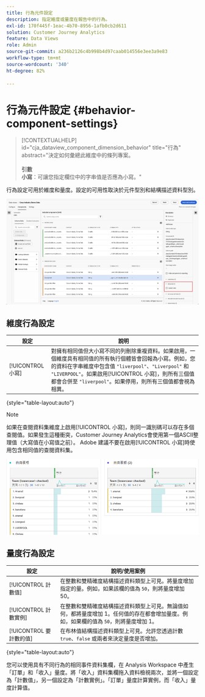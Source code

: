```yaml
---
title: 行為元件設定
description: 指定維度或量度在報告中的行為。
exl-id: 170f445f-1eac-4b70-8956-1afb0cb2d611
solution: Customer Journey Analytics
feature: Data Views
role: Admin
source-git-commit: a236b2126c4b998b4d97caab014556e3ee3a9e83
workflow-type: tm+mt
source-wordcount: '340'
ht-degree: 82%

---
```


# 行為元件設定 {#behavior-component-settings}

<!-- markdownlint-disable MD034 -->

>[!CONTEXTUALHELP]
>id="cja_dataview_component_dimension_behavior"
>title="行為"
>abstract="決定如何彙總此維度中的條列專案。<br/><br/>**引數&#x200B;**<br/>**小寫**：可讓您指定欄位中的字串值是否應為小寫。"

<!-- markdownlint-enable MD034 -->


行為設定可用於維度和量度。設定的可用性取決於元件型別和結構描述資料型別。

![行為設定](../assets/behavior-settings.png)

## 維度行為設定

| 設定 | 說明 |
| --- | --- |
| [!UICONTROL 小寫] | 對擁有相同值但大小寫不同的列刪除重複資料。如果啟用，一個維度具有相同值的所有執行個體皆會回報為小寫。例如，您的資料在字串維度中包含值 `"liverpool"`、`"Liverpool"` 和 `"LIVERPOOL"`。如果啟用[!UICONTROL 小寫]，則所有三個值都會合併至 `"liverpool"`。如果停用，則所有三個值都會視為相異。 |

{style="table-layout:auto"}

>[!NOTE]
>
>如果在查閱資料集維度上啟用[!UICONTROL 小寫]，則同一識別碼可以存在多個查閱值。如果發生這種衝突，Customer Journey Analytics會使用第一個ASCII整理值（大寫值在小寫值之前）。 Adobe 建議不要在啟用[!UICONTROL 小寫]時使用包含相同值的查閱資料集。

![區分大小寫維度](../assets/case-sens-workspace.png)

## 量度行為設定

| 設定 | 說明/使用案例 |
| --- | --- |
| [!UICONTROL 計數值] | 在整數和雙精確度結構描述資料類型上可見。將量度增加指定的量。例如，如果該欄的值為 `50`，則將量度增加 50。 |
| [!UICONTROL 計數實例] | 在整數和雙精確度結構描述資料類型上可見。無論值如何，都將量度增加 1。任何值的存在都會增加量度。例如，如果欄的值為 `50`，則將量度增加 1。 |
| [!UICONTROL 要計數的值] | 在布林值結構描述資料類型上可見。允許您透過計數 `true`、`false` 或兩者來決定量度是否增加。 |

{style="table-layout:auto"}

您可以使用具有不同行為的相同事件資料集欄，在 Analysis Workspace 中產生「訂單」和「收入」量度。將「收入」資料集欄拖入資料檢視兩次，並將一個設定為「計數值」，另一個設定為「計數實例」。「訂單」量度計算實例，而「收入」量度計算值。
